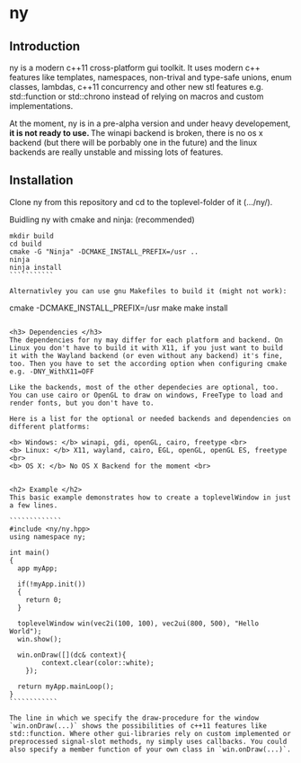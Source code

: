 # ny

<h2> Introduction </h2>
ny is a modern c++11 cross-platform gui toolkit. It uses modern c++ features like templates, namespaces, non-trival and type-safe unions, enum classes, lambdas, c++11 concurrency and other new stl features e.g. std::function or std::chrono instead of relying on macros and custom implementations.

At the moment, ny is in a pre-alpha version and under heavy developement, <b> it is not ready to use. </b>
The winapi backend is broken, there is no os x backend (but there will be porbably one in the future) and the linux backends are really unstable and missing lots of features.


<h2> Installation </h2>
Clone ny from this repository and cd to the toplevel-folder of it (.../ny/).

Buidling ny with cmake and ninja: (recommended)
`````````````
mkdir build
cd build
cmake -G "Ninja" -DCMAKE_INSTALL_PREFIX=/usr ..
ninja
ninja install
```````````

Alternativley you can use gnu Makefiles to build it (might not work):
``````````````
cmake -DCMAKE_INSTALL_PREFIX=/usr
make
make install
``````````````

<h3> Dependencies </h3>
The dependencies for ny may differ for each platform and backend. On Linux you don't have to build it with X11, if you just want to build it with the Wayland backend (or even without any backend) it's fine, too. Then you have to set the according option when configuring cmake e.g. -DNY_WithX11=OFF

Like the backends, most of the other dependecies are optional, too. You can use cairo or OpenGL to draw on windows, FreeType to load and render fonts, but you don't have to.

Here is a list for the optional or needed backends and dependencies on different platforms:

<b> Windows: </b> winapi, gdi, openGL, cairo, freetype <br>
<b> Linux: </b> X11, wayland, cairo, EGL, openGL, openGL ES, freetype <br>
<b> OS X: </b> No OS X Backend for the moment <br>


<h2> Example </h2>
This basic example demonstrates how to create a toplevelWindow in just a few lines.

`````````````
#include <ny/ny.hpp>
using namespace ny;

int main()
{
  app myApp;
  
  if(!myApp.init())
  {
    return 0;
  }
  
  toplevelWindow win(vec2i(100, 100), vec2ui(800, 500), "Hello World");
  win.show();

  win.onDraw([](dc& context){
  		context.clear(color::white);
  	});
  
  return myApp.mainLoop();
}
````````````

The line in which we specify the draw-procedure for the window `win.onDraw(...)` shows the possibilities of c++11 features like std::function. Where other gui-libraries rely on custom implemented or preprocessed signal-slot methods, ny simply uses callbacks. You could also specify a member function of your own class in `win.onDraw(...)`.
